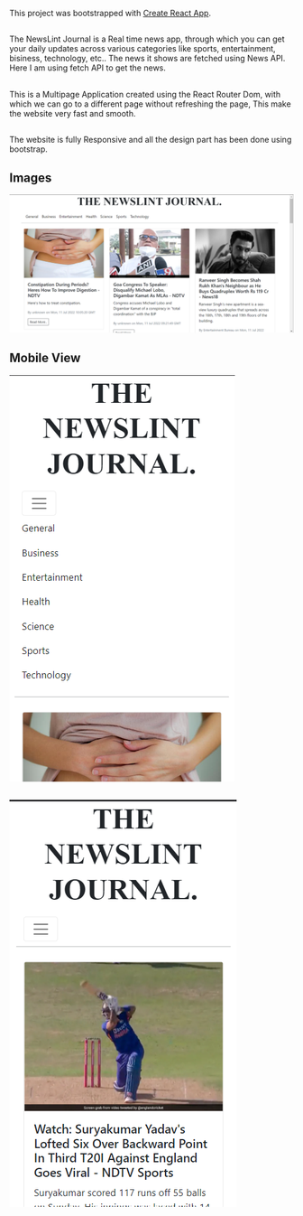 This project was bootstrapped with [Create React App](https://github.com/facebook/create-react-app).

##
The NewsLint Journal is a Real time news app, through which you can get your daily updates across various categories like sports, entertainment, bisiness, technology, etc..
The news it shows are fetched using News API. Here I am using fetch API to get the news.

##
This is a Multipage Application created using the React Router Dom, with which we can go to a different page without refreshing the page, This make the website very fast and smooth.

## 
The website is fully Responsive and all the design part has been done using bootstrap.

## Images 
![](src/image/1.png)

## Mobile View
![](src/image/2.png) 
##
![](src/image/3.png)
